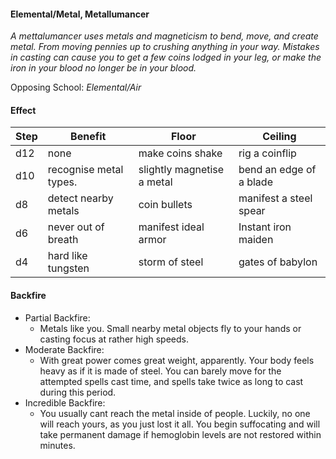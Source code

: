 #### Elemental/Metal, Metallumancer
*A mettalumancer uses metals and magneticism to bend, move, and create metal. From moving pennies up to crushing anything in your way.*
*Mistakes in casting can cause you to get a few coins lodged in your leg, or make the iron in your blood no longer be in your blood.*

Opposing School: *Elemental/Air*

#### Effect

| Step | Benefit                | Floor                       | Ceiling                |
| -    | -                      | -                           | -                      |
| d12  | none                   | make coins shake            | rig a coinflip         |
| d10  | recognise metal types. | slightly magnetise a metal  | bend an edge of a blade|  
|  d8  | detect nearby metals   | coin bullets                | manifest a steel spear |
|  d6  | never out of breath    | manifest ideal armor        | Instant iron maiden    |
|  d4  | hard like tungsten     | storm of steel              | gates of babylon       |

#### Backfire
- Partial Backfire:
   - Metals like you. Small nearby metal objects fly to your hands or casting focus at rather high speeds.
- Moderate Backfire:
   - With great power comes great weight, apparently. Your body feels heavy as if it is made of steel. You can barely move for the attempted spells cast time, and spells take twice as long to cast during this period.
- Incredible Backfire:
   - You usually cant reach the metal inside of people. Luckily, no one will reach yours, as you just lost it all. You begin suffocating and will take permanent damage if hemoglobin levels are not restored within minutes.
